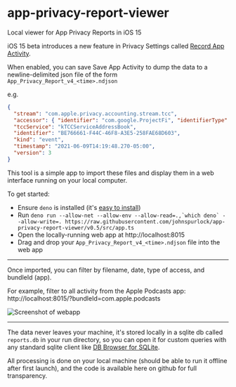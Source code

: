 # app-privacy-report-viewer
Local viewer for App Privacy Reports in iOS 15

iOS 15 beta introduces a new feature in Privacy Settings called [Record App Activity](https://developer.apple.com/documentation/ios-ipados-release-notes/ios-ipados-15-beta-release-notes#Privacy).

When enabled, you can save Save App Activity to dump the data to a newline-delimited json file of the form `App_Privacy_Report_v4_<time>.ndjson`

e.g.
```json
{
  "stream": "com.apple.privacy.accounting.stream.tcc",
  "accessor": { "identifier": "com.google.ProjectFi", "identifierType": "bundleID" },
  "tccService": "kTCCServiceAddressBook",
  "identifier": "BE766661-F44C-46F8-A3E5-258FAE68D603",
  "kind": "event",
  "timestamp": "2021-06-09T14:19:48.270-05:00",
  "version": 3
}
```

This tool is a simple app to import these files and display them in a web interface running on your local computer.

To get started:
 - Ensure `deno` is installed (it's [easy to install](https://deno.land/#installation))
 - Run ``deno run --allow-net --allow-env --allow-read=.,`which deno` --allow-write=. https://raw.githubusercontent.com/johnspurlock/app-privacy-report-viewer/v0.5/src/app.ts``
 - Open the locally-running web app at http://localhost:8015
 - Drag and drop your `App_Privacy_Report_v4_<time>.ndjson` file into the web app

---

Once imported, you can filter by filename, date, type of access, and bundleId (app).

For example, filter to all activity from the Apple Podcasts app: http://localhost:8015/?bundleId=com.apple.podcasts

![Screenshot of webapp](https://github.com/johnspurlock/app-privacy-report-viewer/raw/master/screenshot.png)

---

The data never leaves your machine, it's stored locally in a sqlite db called `reports.db` in your run directory, so you can open it for custom queries with any standard sqlite client like [DB Browser for SQLite](https://sqlitebrowser.org/).

All processing is done on your local machine (should be able to run it offline after first launch), and the code is available here on github for full transparency.
